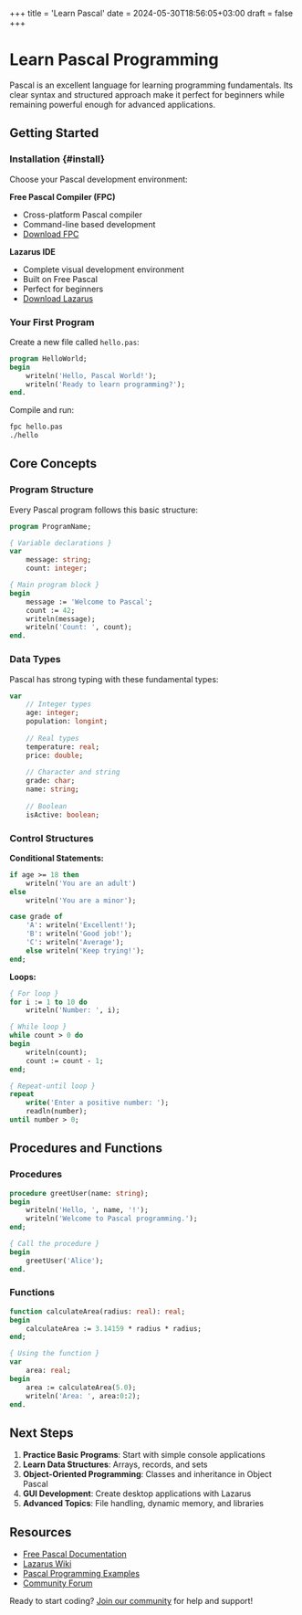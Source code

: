 +++
title = 'Learn Pascal'
date = 2024-05-30T18:56:05+03:00
draft = false
+++

# Learn Pascal Programming

Pascal is an excellent language for learning programming fundamentals. Its clear syntax and structured approach make it perfect for beginners while remaining powerful enough for advanced applications.

## Getting Started

### Installation {#install}

Choose your Pascal development environment:

**Free Pascal Compiler (FPC)**
- Cross-platform Pascal compiler
- Command-line based development
- [Download FPC](https://www.freepascal.org/)

**Lazarus IDE**
- Complete visual development environment
- Built on Free Pascal
- Perfect for beginners
- [Download Lazarus](https://www.lazarus-ide.org/)

### Your First Program

Create a new file called `hello.pas`:

```pascal
program HelloWorld;
begin
    writeln('Hello, Pascal World!');
    writeln('Ready to learn programming?');
end.
```

Compile and run:
```bash
fpc hello.pas
./hello
```

## Core Concepts

### Program Structure

Every Pascal program follows this basic structure:

```pascal
program ProgramName;

{ Variable declarations }
var
    message: string;
    count: integer;

{ Main program block }
begin
    message := 'Welcome to Pascal';
    count := 42;
    writeln(message);
    writeln('Count: ', count);
end.
```

### Data Types

Pascal has strong typing with these fundamental types:

```pascal
var
    // Integer types
    age: integer;
    population: longint;
    
    // Real types
    temperature: real;
    price: double;
    
    // Character and string
    grade: char;
    name: string;
    
    // Boolean
    isActive: boolean;
```

### Control Structures

**Conditional Statements:**

```pascal
if age >= 18 then
    writeln('You are an adult')
else
    writeln('You are a minor');

case grade of
    'A': writeln('Excellent!');
    'B': writeln('Good job!');
    'C': writeln('Average');
    else writeln('Keep trying!');
end;
```

**Loops:**

```pascal
{ For loop }
for i := 1 to 10 do
    writeln('Number: ', i);

{ While loop }
while count > 0 do
begin
    writeln(count);
    count := count - 1;
end;

{ Repeat-until loop }
repeat
    write('Enter a positive number: ');
    readln(number);
until number > 0;
```

## Procedures and Functions

### Procedures

```pascal
procedure greetUser(name: string);
begin
    writeln('Hello, ', name, '!');
    writeln('Welcome to Pascal programming.');
end;

{ Call the procedure }
begin
    greetUser('Alice');
end.
```

### Functions

```pascal
function calculateArea(radius: real): real;
begin
    calculateArea := 3.14159 * radius * radius;
end;

{ Using the function }
var
    area: real;
begin
    area := calculateArea(5.0);
    writeln('Area: ', area:0:2);
end.
```

## Next Steps

1. **Practice Basic Programs**: Start with simple console applications
2. **Learn Data Structures**: Arrays, records, and sets
3. **Object-Oriented Programming**: Classes and inheritance in Object Pascal
4. **GUI Development**: Create desktop applications with Lazarus
5. **Advanced Topics**: File handling, dynamic memory, and libraries

## Resources

- [Free Pascal Documentation](https://www.freepascal.org/docs.html)
- [Lazarus Wiki](https://wiki.lazarus.freepascal.org/)
- [Pascal Programming Examples](/docs/)
- [Community Forum](/community/)

Ready to start coding? [Join our community](/community/) for help and support!
